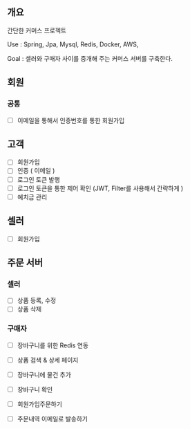 ## 개요
간단한 커머스 프로젝트

Use : Spring, Jpa, Mysql, Redis, Docker, AWS,

Goal : 셀러와 구매자 사이를 중개해 주는 커머스 서버를 구축한다.

## 회원
### 공통
- [ ] 이메일을 통해서 인증번호를 통한 회원가입

## 고객
- [ ] 회원가입
- [ ] 인증 ( 이메일 )
- [ ] 로그인 토큰 발행
- [ ] 로그인 토큰을 통한 제어 확인 (JWT, Filter를 사용해서 간략하게 )
- [ ] 예치금 관리

## 셀러
- [ ] 회원가입

## 주문 서버

### 셀러
- [ ] 상품 등록, 수정
- [ ] 상품 삭제

### 구매자
- [ ] 장바구니를 위한 Redis 연동
- [ ] 상품 검색 & 상세 페이지
- [ ] 장바구니에 물건 추가
- [ ] 장바구니 확인
- [ ] 회원가입주문하기
- [ ] 주문내역 이메일로 발송하기

